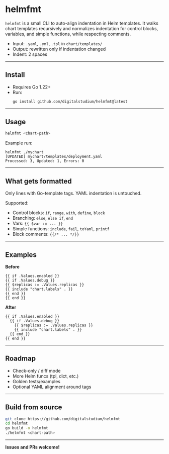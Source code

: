 # helmfmt

`helmfmt` is a small CLI to auto-align indentation in Helm templates. It walks chart templates recursively and normalizes indentation for control blocks, variables, and simple functions, while respecting comments.

- Input: `.yaml`, `.yml`, `.tpl` in `chart/templates/`
- Output: rewritten only if indentation changed
- Indent: 2 spaces

---

## Install

- Requires Go 1.22+
- Run:
  ```bash
  go install github.com/digitalstudium/helmfmt@latest
  ```

---

## Usage

```bash
helmfmt <chart-path>
```

Example run:

```
helmfmt ./mychart
[UPDATED] mychart/templates/deployment.yaml
Processed: 3, Updated: 1, Errors: 0
```

---

## What gets formatted

Only lines with Go-template tags. YAML indentation is untouched.

Supported:

- Control blocks: `if`, `range`, `with`, `define`, `block`
- Branching: `else`, `else if`, `end`
- Vars: `{{ $var := ... }}`
- Simple functions: `include`, `fail`, `toYaml`, `printf`
- Block comments: `{{/* ... */}}`

---

## Examples

**Before**

```gotmpl
{{ if .Values.enabled }}
{{ if .Values.debug }}
{{ $replicas := .Values.replicas }}
{{ include "chart.labels" . }}
{{ end }}
{{ end }}
```

**After**

```gotmpl
{{ if .Values.enabled }}
  {{ if .Values.debug }}
    {{ $replicas := .Values.replicas }}
    {{ include "chart.labels" . }}
  {{ end }}
{{ end }}
```

---

## Roadmap

- Check-only / diff mode
- More Helm funcs (tpl, dict, etc.)
- Golden tests/examples
- Optional YAML alignment around tags

---

## Build from source

```bash
git clone https://github.com/digitalstudium/helmfmt
cd helmfmt
go build -o helmfmt
./helmfmt <chart-path>
```

---

**Issues and PRs welcome!**
